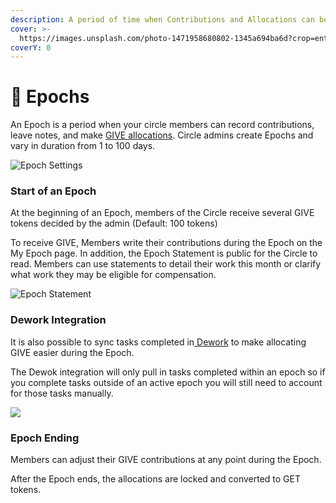```yaml
---
description: A period of time when Contributions and Allocations can be tracked.
cover: >-
  https://images.unsplash.com/photo-1471958680802-1345a694ba6d?crop=entropy&cs=srgb&fm=jpg&ixid=MnwxOTcwMjR8MHwxfHNlYXJjaHw2fHxqb3VybmV5fGVufDB8fHx8MTY1Mjc1Mzk3OA&ixlib=rb-1.2.1&q=85
coverY: 0
---
```


# 📅 Epochs

An Epoch is a period when your circle members can record contributions, leave notes, and make [GIVE allocations](../give/). Circle admins create Epochs and vary in duration from 1 to 100 days.

![Epoch Settings](https://storage.googleapis.com/assets.dework.xyz/uploads/a000de94-b271-491b-8e80-2576abb4d6fe/68EECBE4-C944-47BB-87BD-09DC604EE835.jpeg)

### Start of an Epoch

At the beginning of an Epoch, members of the Circle receive several GIVE tokens decided by the admin (Default: 100 tokens)

To receive GIVE, Members write their contributions during the Epoch on the My Epoch page. In addition, the Epoch Statement is public for the Circle to read. Members can use statements to detail their work this month or clarify what work they may be eligible for compensation.

![Epoch Statement](https://storage.googleapis.com/assets.dework.xyz/uploads/f64d1055-a5fe-49f1-81c8-81fa736c7933/96FBE4C8-A1DA-4B27-B374-703EBAEE7F3D.jpeg)

### Dework Integration&#x20;

It is also possible to sync tasks completed in[ Dework](https://dework.xyz/) to make allocating GIVE easier during the Epoch.&#x20;

The Dewok integration will only pull in tasks completed within an epoch so if you complete tasks outside of an active epoch you will still need to account for those tasks manually.

![](https://storage.googleapis.com/assets.dework.xyz/uploads/a9f1fdfb-d4a7-4156-ad2b-39589d6b1721/B15C5226-11D2-4012-9148-AF6EB62C0304.jpeg)

### Epoch Ending&#x20;

Members can adjust their GIVE contributions at any point during the Epoch.&#x20;

After the Epoch ends, the allocations are locked and converted to GET tokens.

